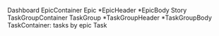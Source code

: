 Dashboard
  EpicContainer
    Epic
      *EpicHeader
      *EpicBody
        Story
  TaskGroupContainer
    TaskGroup
      *TaskGroupHeader
      *TaskGroupBody
        TaskContainer: tasks by epic
          Task